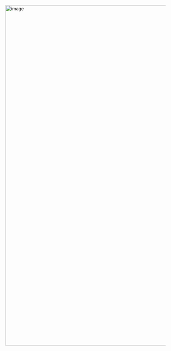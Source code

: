 <img width="1920" height="1066" alt="image" src="https://github.com/user-attachments/assets/ebeb4f5e-8d7d-4dcd-a35f-450528376472" />
